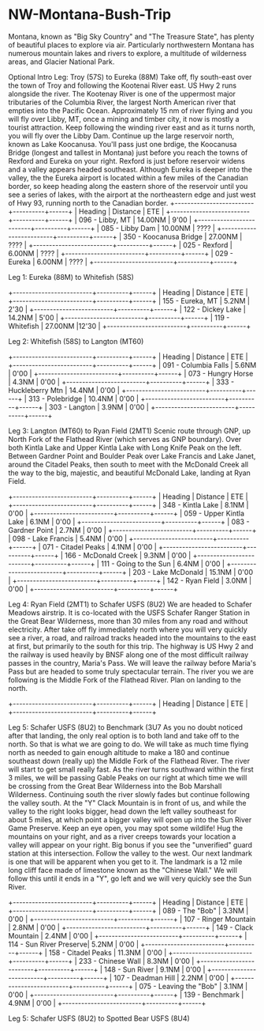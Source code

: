 # NW-Montana-Bush-Trip
 Montana, known as "Big Sky Country" and "The Treasure State", has plenty of beautiful places to explore via air. Particularly northwestern Montana has numerous mountain lakes and rivers to explore, a multitude of wilderness areas, and Glacier National Park. 

Optional Intro Leg: Troy (57S) to Eureka (88M)
Take off, fly south-east over the town of Troy and following the Kootenai River east. US Hwy 2 runs alongside the river. The Kootenay River is one of the uppermost major tributaries of the Columbia River, the largest North American river that empties into the Pacific Ocean. Approximately 15 nm of river flying and you will fly over Libby, MT, once a mining and timber city, it now is mostly a tourist attraction. Keep following the winding river east and as it turns north, you will fly over the Libby Dam. Continue up the large reservoir north, known as Lake Koocanusa. You'll pass just one brdige, the Koocanusa Bridge (longest and tallest in Montana) just before you reach the towns of Rexford and Eureka on your right. Rexford is just before reservoir widens and a valley appears headed southeast. Although Eureka is deeper into the valley, the the Eureka airport is located within a few miles of the Canadian border, so keep heading along the eastern shore of the reservoir until you see a series of lakes, with the airport at the northeastern edge and just west of Hwy 93, running north to the Canadian border.
+-------------------------+----------+------+
| Heading                 | Distance | ETE  |
+-------------------------+----------+------+
| 096 - Libby, MT         | 14.00NM  | 9'00 |
+-------------------------+----------+------+
| 085 - Libby Dam         | 10.00NM  | ???? |
+-------------------------+----------+------+
| 350 - Koocanusa Bridge  | 27.00NM  | ???? |
+-------------------------+----------+------+
| 025 - Rexford           | 6.00NM   | ???? |
+-------------------------+----------+------+
| 029 - Eureka            | 6.00NM   | ???? |
+-------------------------+----------+------+

Leg 1: Eureka (88M) to Whitefish (58S)

+-------------------------+----------+------+
| Heading                 | Distance | ETE  |
+-------------------------+----------+------+
| 155 - Eureka, MT        | 5.2NM    | 2'30 |
+-------------------------+----------+------+
| 122 - Dickey Lake       | 14.2NM   | 5'00 |
+-------------------------+----------+------+
| 119 - Whitefish         | 27.00NM  |12'30	|
+-------------------------+----------+------+


Leg 2: Whitefish (58S) to Langton (MT60)


+-------------------------+----------+------+
| Heading                 | Distance | ETE  |
+-------------------------+----------+------+
| 091 - Columbia Falls    | 5.6NM    | 0'00 |
+-------------------------+----------+------+
| 073 - Hungry Horse      | 4.3NM    | 0'00 |
+-------------------------+----------+------+
| 333 - Huckleberry Mtn   | 14.4NM   | 0'00 |
+-------------------------+----------+------+
| 313 - Polebridge        | 10.4NM   | 0'00 |
+-------------------------+----------+------+
| 303 - Langton           | 3.9NM    | 0'00 |
+-------------------------+----------+------+

Leg 3: Langton (MT60) to Ryan Field (2MT1)
Scenic route through GNP, up North Fork of the Flathead River (which serves as GNP boundary). Over both Kintla Lake and Upper Kintla Lake with Long Knife Peak on the left. Between Gardner Point and Boulder Peak over Lake Francis and Lake Janet, around the Citadel Peaks, then south to meet with the McDonald Creek all the way to the big, majestic, and beautiful McDonald Lake, landing at Ryan Field.

+-------------------------+----------+------+
| Heading                 | Distance | ETE  |
+-------------------------+----------+------+
| 348 - Kintla Lake       | 8.1NM    | 0'00 |
+-------------------------+----------+------+
| 059 - Upper Kintla Lake | 6.1NM    | 0'00 |
+-------------------------+----------+------+
| 083 - Gardner Point     | 2.7NM    | 0'00 |
+-------------------------+----------+------+
| 098 - Lake Francis      | 5.4NM    | 0'00 |
+-------------------------+----------+------+
| 071 - Citadel Peaks     | 4.1NM    | 0'00 |
+-------------------------+----------+------+
| 166 - McDonald Creek    | 9.3NM    | 0'00 |
+-------------------------+----------+------+
| 111 - Going to the Sun  | 6.4NM    | 0'00 |
+-------------------------+----------+------+
| 203 - Lake McDonald     | 15.1NM   | 0'00 |
+-------------------------+----------+------+
| 142 - Ryan Field        | 3.0NM    | 0'00 |
+-------------------------+----------+------+

Leg 4: Ryan Field (2MT1) to Schafer USFS (8U2)
We are headed to Schafer Meadows airstrip. It is co-located with the USFS Schafer Ranger Station in the Great Bear Wilderness, more than 30 miles from any road and without electricity. After take off fly immediately north where you will very quickly see a river, a road, and railroad tracks headed into the mountains to the east at first, but primarily to the south for this trip. The highway is US Hwy 2 and the railway is used heavily by BNSF along one of the most difficult railway passes in the country, Maria's Pass. We will leave the railway before Maria's Pass but are headed to some truly spectacular terrain. The river you we are following is the Middle Fork of the Flathead River. Plan on landing to the north.

+-------------------------+----------+------+
| Heading                 | Distance | ETE  |
+-------------------------+----------+------+

Leg 5: Schafer USFS (8U2) to Benchmark (3U7
As you no doubt noticed after that landing, the only real option is to both land and take off to the north. So that is what we are going to do. We will take as much time flying north as needed to gain enough altitude to make a 180 and continue southeast down (really up) the Middle Fork of the Flathead River. The river will start to get small really fast. As the river turns southward within the first 3 miles, we will be passing Gable Peaks on our right at which time we will be crossing from the Great Bear Wilderness into the Bob Marshall Wilderness. Continuing south the river slowly fades but continue following the valley south. At the "Y" Clack Mountain is in front of us, and while the valley to the right looks bigger, head down the left valley southeast for about 5 miles, at which point a bigger valley will open up into the Sun River Game Preserve. Keep an eye open, you may spot some wildlife! Hug the mountains on your right, and as a river creeps towards your location a valley will appear on your right. Big bonus if you see the "unverified" guard station  at this intersection. Follow the valley to the west. Our next landmark is one that will be apparent when you get to it. The landmark is a 12 mile long cliff face made of limestone known as the "Chinese Wall." We will follow this until it ends in a "Y", go left and we will very quickly see the Sun River.

+-------------------------+----------+------+
| Heading                 | Distance | ETE  |
+-------------------------+----------+------+
| 089 - The "Bob"	      | 3.3NM    | 0'00 |
+-------------------------+----------+------+
| 107 - Ringer Mountain	  | 2.8NM    | 0'00 |
+-------------------------+----------+------+
| 149 - Clack Mountain    | 2.4NM    | 0'00 |
+-------------------------+----------+------+
| 114 - Sun River Preserve| 5.2NM    | 0'00 |
+-------------------------+----------+------+
| 158 - Citadel Peaks     | 11.3NM   | 0'00 |
+-------------------------+----------+------+
| 233 - Chinese Wall      | 8.3NM    | 0'00 |
+-------------------------+----------+------+
| 148 - Sun River		  | 9.1NM    | 0'00 |
+-------------------------+----------+------+
| 107 - Deadman Hill      | 2.2NM    | 0'00 |
+-------------------------+----------+------+
| 075 - Leaving the "Bob" | 3.1NM    | 0'00 |
+-------------------------+----------+------+
| 139 - Benchmark	      | 4.9NM    | 0'00 |
+-------------------------+----------+------+

Leg 5: Schafer USFS (8U2) to Spotted Bear USFS (8U4)
